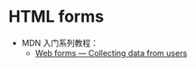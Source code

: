 # HTML forms

- MDN 入门系列教程：
  - [Web forms — Collecting data from users](https://developer.mozilla.org/en-US/docs/Learn/Forms)
